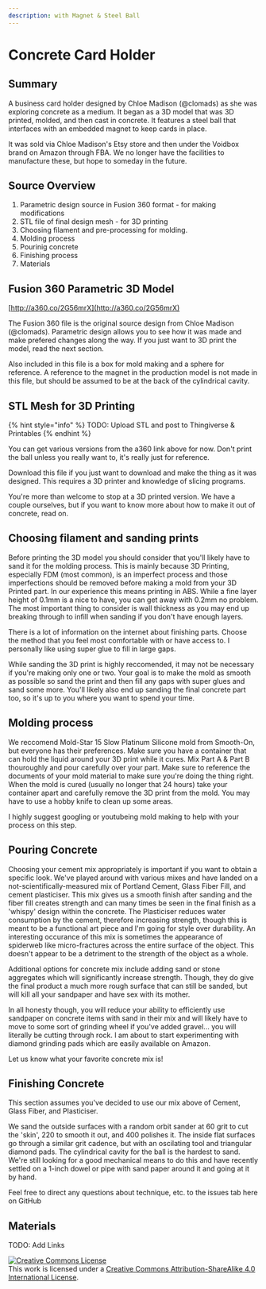 ```yaml
---
description: with Magnet & Steel Ball
---
```


# Concrete Card Holder

## Summary

A business card holder designed by Chloe Madison (@clomads) as she was exploring concrete as a medium. It began as a 3D model that was 3D printed, molded, and then cast in concrete. It features a steel ball that interfaces with an embedded magnet to keep cards in place.

It was sold via Chloe Madison's Etsy store and then under the Voidbox brand on Amazon through FBA. We no longer have the facilities to manufacture these, but hope to someday in the future.

## Source Overview

1. Parametric design source in Fusion 360 format - for making modifications
2. STL file of final design mesh - for 3D printing
3. Choosing filament and pre-processing for molding.
4. Molding process
5. Pourinig concrete
6. Finishing process
7. Materials

## Fusion 360 Parametric 3D Model

[http://a360.co/2G56mrX](http://a360.co/2G56mrX)

The Fusion 360 file is the original source design from Chloe Madison (@clomads). Parametric design allows you to see how it was made and make prefered changes along the way. If you just want to 3D print the model, read the next section.

Also included in this file is a box for mold making and a sphere for reference. A reference to the magnet in the production model is not made in this file, but should be assumed to be at the back of the cylindrical cavity.

## STL Mesh for 3D Printing

{% hint style="info" %}
TODO: Upload STL and post to Thingiverse & Printables
{% endhint %}

You can get various versions from the a360 link above for now. Don't print the ball unless you really want to, it's really just for reference.

Download this file if you just want to download and make the thing as it was designed. This requires a 3D printer and knowledge of slicing programs.

You're more than welcome to stop at a 3D printed version. We have a couple ourselves, but if you want to know more about how to make it out of concrete, read on.

## Choosing filament and sanding prints

Before printing the 3D model you should consider that you'll likely have to sand it for the molding process. This is mainly because 3D Printing, especially FDM (most common), is an imperfect process and those imperfections should be removed before making a mold from your 3D Printed part. In our experience this means printing in ABS. While a fine layer height of 0.1mm is a nice to have, you can get away with 0.2mm no problem. The most important thing to consider is wall thickness as you may end up breaking through to infill when sanding if you don't have enough layers.

There is a lot of information on the internet about finishing parts. Choose the method that you feel most comfortable with or have access to. I personally like using super glue to fill in large gaps.

While sanding the 3D print is highly reccomended, it may not be necessary if you're making only one or two. Your goal is to make the mold as smooth as possible so sand the print and then fill any gaps with super glues and sand some more. You'll likely also end up sanding the final concrete part too, so it's up to you where you want to spend your time.

## Molding process

We reccomend Mold-Star 15 Slow Platinum Silicone mold from Smooth-On, but everyone has their preferences. Make sure you have a container that can hold the liquid around your 3D print while it cures. Mix Part A & Part B thouroughly and pour carefully over your part. Make sure to reference the documents of your mold material to make sure you're doing the thing right. When the mold is cured (usually no longer that 24 hours) take your container apart and carefully remove the 3D print from the mold. You may have to use a hobby knife to clean up some areas.

I highly suggest googling or youtubeing mold making to help with your process on this step.

## Pouring Concrete

Choosing your cement mix appropriately is important if you want to obtain a specific look. We've played around with various mixes and have landed on a not-scientifically-measured mix of Portland Cement, Glass Fiber Fill, and cement plasticiser. This mix gives us a smooth finish after sanding and the fiber fill creates strength and can many times be seen in the final finish as a 'whispy' design within the concrete. The Plasticiser reduces water consumption by the cement, therefore increasing strength, though this is meant to be a functional art piece and I'm going for style over durability. An interesting occurance of this mix is sometimes the appearance of spiderweb like micro-fractures across the entire surface of the object. This doesn't appear to be a detriment to the strength of the object as a whole.

Additional options for concrete mix include adding sand or stone aggregates which will significantly increase strength. Though, they do give the final product a much more rough surface that can still be sanded, but will kill all your sandpaper and have sex with its mother.

In all honesty though, you will reduce your ability to efficiently use sandpaper on concrete items with sand in their mix and will likely have to move to some sort of grinding wheel if you've added gravel... you will literally be cutting through rock. I am about to start experimenting with diamond grinding pads which are easily available on Amazon.

Let us know what your favorite concrete mix is!

## Finishing Concrete

This section assumes you've decided to use our mix above of Cement, Glass Fiber, and Plasticiser.

We sand the outside surfaces with a random orbit sander at 60 grit to cut the 'skin', 220 to smooth it out, and 400 polishes it. The inside flat surfaces go through a similar grit cadence, but with an oscilating tool and triangular diamond pads. The cylindrical cavity for the ball is the hardest to sand. We're still looking for a good mechanical means to do this and have recently settled on a 1-inch dowel or pipe with sand paper around it and going at it by hand.

Feel free to direct any questions about technique, etc. to the issues tab here on GitHub

## Materials

TODO: Add Links

[![Creative Commons License](https://camo.githubusercontent.com/0df8fd3e955d97ae69dedfa2568fb2dd4186cd60917ca40aefabb7466d5b46ce/68747470733a2f2f692e6372656174697665636f6d6d6f6e732e6f72672f6c2f62792d73612f342e302f38387833312e706e67)](http://creativecommons.org/licenses/by-sa/4.0/)\
This work is licensed under a [Creative Commons Attribution-ShareAlike 4.0 International License](http://creativecommons.org/licenses/by-sa/4.0/).
